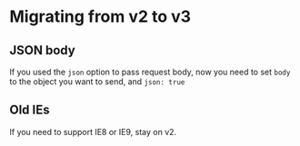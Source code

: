 # Migrating from v2 to v3

## JSON body
If you used the `json` option to pass request body, now you need to set `body` to the object you want to send, and `json: true`

## Old IEs
If you need to support IE8 or IE9, stay on v2.
